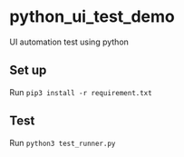 # python_ui_test_demo
UI automation test using python

## Set up
Run `pip3 install -r requirement.txt`

## Test
Run `python3 test_runner.py`
